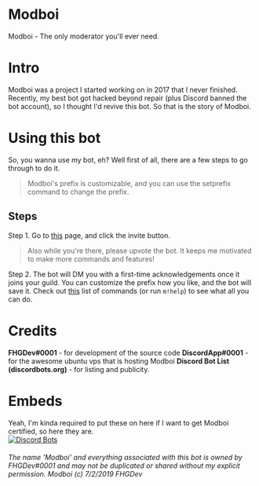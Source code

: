 # Modboi
  Modboi - The only moderator you'll ever need.

# Intro

Modboi was a project I started working on in 2017 that I never finished.
Recently, my best bot got hacked beyond repair (plus Discord banned the bot account), so I thought I'd revive this bot.
So that is the story of Modboi.

# Using this bot
So, you wanna use my bot, eh? Well first of all, there are a few steps to go through to do it.
> Modboi's prefix is customizable, and you can use the setprefix command to change the prefix.

## Steps

Step 1.
Go to [this](https://discordbots.org/bot/572092327460601859 "Modboi | Discord Bots") page, and click the invite button.
> Also while you're there, please upvote the bot. It keeps me motivated to make more commands and features!

Step 2.
The bot will DM you with a first-time acknowledgements once it joins your guild.
You can customize the prefix how you like, and the bot will save it.
Check out [this](https://modboi.js.org/docs/command_list) list of commands (or run `m!help`) to see what all you can do.

# Credits
**FHGDev#0001** - for development of the source code
**DiscordApp#0001** - for the awesome ubuntu vps that is hosting Modboi
**Discord Bot List (discordbots.org)** - for listing and publicity.


# Embeds
Yeah, I'm kinda required to put these on here if I want to get Modboi certified, so here they are.  
[![Discord Bots](https://discordbots.org/api/widget/572092327460601859.svg)](https://discordbots.org/bot/572092327460601859)

###### The name 'Modboi' and everything associated with this bot is owned by FHGDev#0001 and may not be duplicated or shared without my explicit permission. Modboi (c) 7/2/2019 FHGDev
